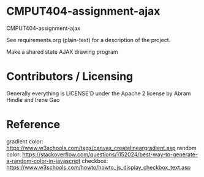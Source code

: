 CMPUT404-assignment-ajax
==============================

CMPUT404-assignment-ajax

See requirements.org (plain-text) for a description of the project.

Make a shared state AJAX drawing program

Contributors / Licensing
========================

Generally everything is LICENSE'D under the Apache 2 license by Abram Hindle and Irene Gao

Reference
========================

gradient color: https://www.w3schools.com/tags/canvas_createlineargradient.asp
random color: https://stackoverflow.com/questions/1152024/best-way-to-generate-a-random-color-in-javascript
checkbox: https://www.w3schools.com/howto/howto_js_display_checkbox_text.asp